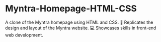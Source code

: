 # Myntra-Homepage-HTML-CSS
A clone of the Myntra homepage using HTML and CSS. 🎨 Replicates the design and layout of the Myntra website. 💻 Showcases skills in front-end web development.

